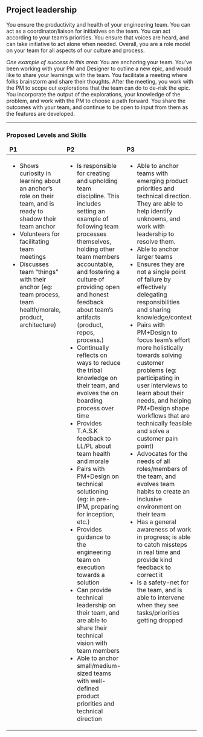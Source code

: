## Project leadership
You ensure the productivity and health of your engineering team. You can act as a coordinator/liaison for initiatives on the team. You can act according to your team’s priorities. You ensure that voices are heard, and can take initiative to act alone when needed. Overall, you are a role model on your team for all aspects of our culture and process.

*One example of success in this area*: You are anchoring your team. You’ve been working with your PM and Designer to outline a new epic, and would like to share your learnings with the team. You facilitate a meeting where folks brainstorm and share their thoughts. After the meeting, you work with the PM to scope out explorations that the team can do to de-risk the epic. You incorporate the output of the explorations, your knowledge of the problem, and work with the PM to choose a path forward. You share the outcomes with your team, and continue to be open to input from them as the features are developed.

---
### Proposed Levels and Skills
<table>
<tbody>
<thead>
<td><strong>P1</strong></td>
<td><strong>P2</strong></td>
<td><strong>P3</strong></td>
<td><strong>P4</strong></td>
</thead>
<tr>
<td valign="top">
<ul><li>Shows curiosity in learning about an anchor’s role on their team, and is ready to shadow their team anchor</li><li>Volunteers for facilitating team meetings</li><li>Discusses team “things” with their anchor (eg: team process, team health/morale, product, architecture)</li></ul>
</td><td valign="top">
<ul><li>Is responsible for creating and upholding team discipline. This includes setting an example of following team processes themselves, holding other team members accountable, and fostering a culture of providing open and honest feedback about team’s artifacts (product, repos, process.)</li><li>Continually reflects on ways to reduce the tribal knowledge on their team, and evolves the on boarding process over time</li><li>Provides T.A.S.K feedback to LL/PL about team health and morale</li><li>Pairs with PM+Design on technical solutioning (eg: in pre-IPM, preparing for inception, etc.)</li><li>Provides guidance to the engineering team on execution towards a solution</li><li>Can provide technical leadership on their team, and are able to share their technical vision with team members</li><li>Able to anchor small/medium-sized teams with well-defined product priorities and technical direction</li></ul>
</td><td valign="top">
<ul><li>Able to anchor teams with emerging product priorities and technical direction. They are able to help identify unknowns, and work with leadership to resolve them.</li><li>Able to anchor larger teams</li><li>Ensures they are not a single point of failure by effectively delegating responsibilities and sharing knowledge/context</li><li>Pairs with PM+Design to focus team’s effort more holistically towards solving customer problems (eg: participating in user interviews to learn about their needs, and helping PM+Design shape workflows that are technically feasible and solve a customer pain point)</li><li>Advocates for the needs of all roles/members of the team, and evolves team habits to create an inclusive environment on their team</li><li>Has a general awareness of work in progress; is able to catch missteps in real time and provide kind feedback to correct it</li><li>Is a safety-net for the team, and is able to intervene when they see tasks/priorities getting dropped</li></ul> 
</td><td valign="top">
<ul><li>Identifies systemic/long-running issues on their team and are able to intervene to resolve them</li><li>Works with leadership to establish a set of “prioritized skills” and are able to create an environment on their team where team members can grow those skills</li><li>Can delegate responsibilities to more junior team members and guide them through to completion (including providing stretch assignments)</li><li>Works with LL/manager to help team members grow (includes providing feedback and coaching)</li><li>Able to lead teams with long-running/systemic problems (eg: intra-team conflict, tech debt, cons lifting product priorities) through change</li><li>Aware of interfaces and interactions of their team with other teams, and work with leadership to improve them over time</li><li>Promotes/facilitates balanced decision-making on the team by demonstrating awareness of customer problems and sharing that with team members on a story level</li></ul></td>  </tbody></table>   

